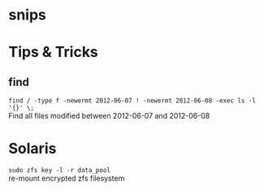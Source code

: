 snips
=====

# Tips & Tricks

## find

`find / -type f -newermt 2012-06-07 ! -newermt 2012-06-08 -exec ls -l '{}' \;`  
Find all files modified between 2012-06-07 and 2012-06-08 


# Solaris

`sudo zfs key -l -r data_pool`  
re-mount encrypted zfs filesystem
